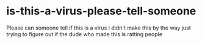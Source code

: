 # is-this-a-virus-please-tell-someone
Please can someone tell if this is a virus
I didn't make this by the way just trying to figure out if the dude who made this is ratting people
